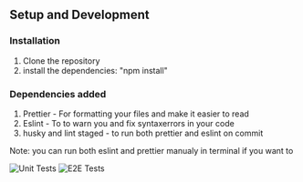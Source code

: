 ## Setup and Development

### Installation

1. Clone the repository 
2. install the dependencies: "npm install"

### Dependencies added

1. Prettier - For formatting your files and make it easier to read
2. Eslint - To to warn you and fix syntaxerrors in your code
3. husky and lint staged - to run both prettier and eslint on commit 

Note: you can run both eslint and prettier manualy in terminal if you want to 

![Unit Tests](https://github.com/EM-90/social-media-client/workflows/Unit%20Tests/badge.svg)
![E2E Tests](https://github.com/EM-90/social-media-client/workflows/E2E%20Tests/badge.svg)
